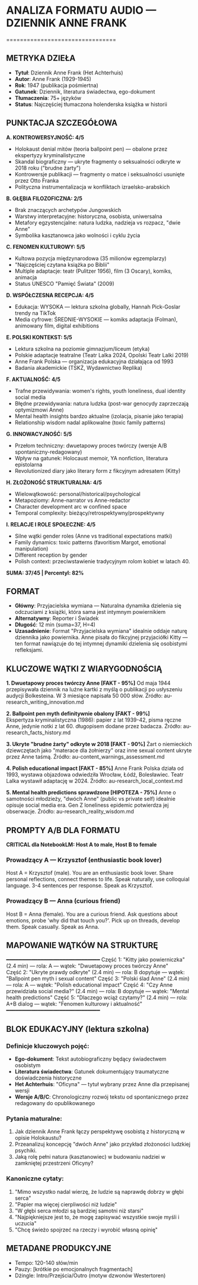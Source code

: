 # ANALIZA FORMATU AUDIO — DZIENNIK ANNE FRANK
================================

## METRYKA DZIEŁA
- **Tytuł**: Dziennik Anne Frank (Het Achterhuis)
- **Autor**: Anne Frank (1929-1945)
- **Rok**: 1947 (publikacja pośmiertna)
- **Gatunek**: Dziennik, literatura świadectwa, ego-dokument
- **Tłumaczenia**: 75+ języków
- **Status**: Najczęściej tłumaczona holenderska książka w historii

## PUNKTACJA SZCZEGÓŁOWA

**A. KONTROWERSYJNOŚĆ: 4/5**
- Holokaust denial mitów (teoria ballpoint pen) — obalone przez ekspertyzy kryminalistyczne
- Skandal biograficzny — ukryte fragmenty o seksualności odkryte w 2018 roku ("brudne żarty") 
- Kontrowersje publikacji — fragmenty o matce i seksualności usunięte przez Otto Franka
- Polityczna instrumentalizacja w konfliktach izraelsko-arabskich

**B. GŁĘBIA FILOZOFICZNA: 2/5**
- Brak znaczących archetypów Jungowskich
- Warstwy interpretacyjne: historyczna, osobista, uniwersalna
- Metafory egzystencjalne: natura ludzka, nadzieja vs rozpacz, "dwie Anne"
- Symbolika kasztanowca jako wolności i cyklu życia

**C. FENOMEN KULTUROWY: 5/5**  
- Kultowa pozycja międzynarodowa (35 milionów egzemplarzy)
- "Najczęściej czytana książka po Biblii"
- Multiple adaptacje: teatr (Pulitzer 1956), film (3 Oscary), komiks, animacja
- Status UNESCO "Pamięć Świata" (2009)

**D. WSPÓŁCZESNA RECEPCJA: 4/5**
- Edukacja: WYSOKA — lektura szkolna globally, Hannah Pick-Goslar trendy na TikTok
- Media cyfrowe: ŚREDNIE-WYSOKIE — komiks adaptacja (Folman), animowany film, digital exhibitions

**E. POLSKI KONTEKST: 5/5**
- Lektura szkolna na poziomie gimnazjum/liceum (etyka)
- Polskie adaptacje teatralne (Teatr Lalka 2024, Opolski Teatr Lalki 2019)
- Anne Frank Polska — organizacja edukacyjna działająca od 1993
- Badania akademickie (TSKŻ, Wydawnictwo Replika)

**F. AKTUALNOŚĆ: 4/5**
- Trafne przewidywania: women's rights, youth loneliness, dual identity social media
- Błędne przewidywania: natura ludzka (post-war genocydy zaprzeczają optymizmowi Anne)
- Mental health insights bardzo aktualne (izolacja, pisanie jako terapia)
- Relationship wisdom nadal aplikowalne (toxic family patterns)

**G. INNOWACYJNOŚĆ: 5/5**
- Przełom techniczny: dwuetapowy proces twórczy (wersje A/B spontaniczny-redagowany)
- Wpływ na gatunek: Holocaust memoir, YA nonfiction, literatura epistolarna
- Revolutionized diary jako literary form z fikcyjnym adresatem (Kitty)

**H. ZŁOŻONOŚĆ STRUKTURALNA: 4/5**
- Wielowątkowość: personal/historical/psychological
- Metapoziomy: Anne-narrator vs Anne-redactor
- Character development arc w confined space
- Temporal complexity: bieżący/retrospektywny/prospektywny

**I. RELACJE I ROLE SPOŁECZNE: 4/5**
- Silne wątki gender roles (Anne vs traditional expectations matki)
- Family dynamics: toxic patterns (favoritism Margot, emotional manipulation)
- Different reception by gender
- Polish context: przeciwstawienie tradycyjnym rolom kobiet w latach 40.

**SUMA: 37/45 | Percentyl: 82%**

## FORMAT
- **Główny**: Przyjacielska wymiana — Naturalna dynamika dzielenia się odczuciami z książki, która sama jest intymnym powiernikiem
- **Alternatywny**: Reporter i Świadek  
- **Długość**: 12 min (suma=37, H=4)
- **Uzasadnienie**: Format "Przyjacielska wymiana" idealnie oddaje naturę dziennika jako powiernika. Anne pisała do fikcyjnej przyjaciółki Kitty — ten format nawiązuje do tej intymnej dynamiki dzielenia się osobistymi refleksjami.

## KLUCZOWE WĄTKI Z WIARYGODNOŚCIĄ

**1. Dwuetapowy proces twórczy Anne [FAKT - 95%]**
Od maja 1944 przepisywała dziennik na luźne kartki z myślą o publikacji po usłyszeniu audycji Bolkesteina. W 3 miesiące napisała 50 000 słów. Źródło: au-research_writing_innovation.md

**2. Ballpoint pen myth definitywnie obalony [FAKT - 99%]**  
Ekspertyza kryminalistyczna (1986): papier z lat 1939-42, pisma ręczne Anne, jedynie notki z lat 60. długopisem dodane przez badacza. Źródło: au-research_facts_history.md

**3. Ukryte "brudne żarty" odkryte w 2018 [FAKT - 90%]**
Żart o niemieckich dziewczętach jako "materace dla żołnierzy" oraz inne sexual content ukryte przez Anne taśmą. Źródło: au-content_warnings_assessment.md  

**4. Polish educational impact [FAKT - 85%]**
Anne Frank Polska działa od 1993, wystawa objazdowa odwiedziła Wrocław, Łódź, Bolesławiec. Teatr Lalka wystawił adaptację w 2024. Źródło: au-research_local_context.md

**5. Mental health predictions sprawdzone [HIPOTEZA - 75%]**
Anne o samotności młodzieży, "dwóch Anne" (public vs private self) idealnie opisuje social media era. Gen Z loneliness epidemic potwierdza jej obserwacje. Źródło: au-research_reality_wisdom.md

## PROMPTY A/B DLA FORMATU

**CRITICAL dla NotebookLM: Host A to male, Host B to female**

### Prowadzący A — Krzysztof (enthusiastic book lover)
Host A = Krzysztof (male). You are an enthusiastic book lover. Share personal reflections, connect themes to life. Speak naturally, use colloquial language. 3-4 sentences per response. Speak as Krzysztof.

### Prowadzący B — Anna (curious friend)  
Host B = Anna (female). You are a curious friend. Ask questions about emotions, probe 'why did that touch you?'. Pick up on threads, develop them. Speak casually. Speak as Anna.

## MAPOWANIE WĄTKÓW NA STRUKTURĘ
━━━━━━━━━━━━━━━━━━━━━━━━━━━━━━
Część 1: "Kitty jako powierniczka" (2.4 min) — rola: A — wątek: "Dwuetapowy proces twórczy Anne"  
Część 2: "Ukryte prawdy odkryte" (2.4 min) — rola: B dopytuje — wątek: "Ballpoint pen myth i sexual content"
Część 3: "Polski ślad Anne" (2.4 min) — rola: A — wątek: "Polish educational impact"
Część 4: "Czy Anne przewidziała social media?" (2.4 min) — rola: B dopytuje — wątek: "Mental health predictions" 
Część 5: "Dlaczego wciąż czytamy?" (2.4 min) — rola: A+B dialog — wątek: "Fenomen kulturowy i aktualność"
━━━━━━━━━━━━━━━━━━━━━━━━━━━━━━

## BLOK EDUKACYJNY (lektura szkolna)

### Definicje kluczowych pojęć:
- **Ego-dokument**: Tekst autobiograficzny będący świadectwem osobistym
- **Literatura świadectwa**: Gatunek dokumentujący traumatyczne doświadczenia historyczne
- **Het Achterhuis**: "Oficyna" — tytuł wybrany przez Anne dla przepisanej wersji
- **Wersje A/B/C**: Chronologiczny rozwój tekstu od spontanicznego przez redagowany do opublikowanego

### Pytania maturalne:
1. Jak dziennik Anne Frank łączy perspektywę osobistą z historyczną w opisie Holokaustu?
2. Przeanalizuj koncepcję "dwóch Anne" jako przykład złożoności ludzkiej psychiki.
3. Jaką rolę pełni natura (kasztanowiec) w budowaniu nadziei w zamkniętej przestrzeni Oficyny?

### Kanoniczne cytaty:
1. "Mimo wszystko nadal wierzę, że ludzie są naprawdę dobrzy w głębi serca"
2. "Papier ma więcej cierpliwości niż ludzie"  
3. "W głębi serca młodzi są bardziej samotni niż starsi"
4. "Najpiękniejsze jest to, że mogę zapisywać wszystkie swoje myśli i uczucia"
5. "Chcę świeżo spojrzeć na rzeczy i wyrobić własną opinię"

## METADANE PRODUKCYJNE
- Tempo: 120-140 słów/min
- Pauzy: [krótkie po emocjonalnych fragmentach]
- Dżingle: Intro/Przejścia/Outro (motyw dzwonów Westertoren)